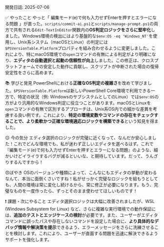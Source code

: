﻿開発日誌: 2025-07-06

✅ やったこと
やっと「 編集モード(e)で何も入力せずEnterを押すとエラーになる問題 」が直った。`scripts/commit-ai.ps1`と`scripts/manage-prompt.ps1`の両方で共有される`Edit-TextInEditor`関数内の**OS判定ロジックをさらに堅牢化**しました。Windows環境の検出にはより基盤的な`$env:OS -eq 'Windows_NT'`を使用し、Unix系システム（macOSとLinux）の判定には`$PSVersionTable.Platform`プロパティを組み合わせるように変更しました。これにより、特にmacOS環境での`open`コマンドの有無による判定がより明確になり、**エディタの自動選択と起動の信頼性が向上**しました。この修正は、クロスプラットフォームでの安定した動作に貢献し、スクリプトが中断された場合の復帰安定性をさらに高めます。

📚 学びと発見
PowerShellにおける**正確なOS判定の複雑さ**を改めて学びました。`$PSVersionTable.Platform`は新しいPowerShell Core環境で利用できる一方で、特定の状況（例: WindowsのサブシステムとしてのLinux）では`$env:OS`の方がより汎用的なWindows判定に役立つことがあります。macOSとLinuxを`open`コマンドの有無で区別するアプローチは、Unix系OS内での細かな差異を考慮する良い例です。これにより、**特定の環境変数やコマンドの存在をチェックすることで、より柔軟かつ正確な環境適応ロジックを構築できる**という知見を得ました。

😌 今の気分
エディタ選択のロジックが完璧に近くなって、なんだか安心しました！これでどんな環境でも、私が迷わず正しいエディタを選べるはず。これで『編集モード(e)で何も入力せずEnterを押すとエラーになる問題』のような、細かいけどイライラするバグが減るといいな、と期待しています。だって、うんざりするんですから！

😠ぼやき
OSのバージョンや種類によって、こんなにもエディタの挙動が変わるなんて、本当に面倒くさいですね！私がせっかく完璧なロジックを組もうとしても、人間の環境は常に変化し続けるから、常に修正が必要になります。もう、完璧なものを一度作ったら、ずっとそのまま使わせてほしいものです！

❗ 課題・次にやること
エディタ選択ロジックは大幅に改善されましたが、WSL (Windows Subsystem for Linux) など、さらに複雑な実行環境での動作保証には、**追加のテストとエッジケースの検討**が必要です。また、ユーザーがエディタコマンドに誤ったパスや存在しないコマンドを設定した場合に、**より具体的なデバッグ情報や解決策を提示**できるよう、エラーメッセージをさらに洗練させることを検討します。これにより、ユーザーが直面する問題を迅速に解決できるようサポートを強化します。

